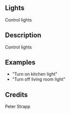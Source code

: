 ## Lights
Control lights

## Description
Control lights

## Examples
 - "Turn on kitchen light"
 - "Turn off living room light"


## Credits
Peter Strapp


